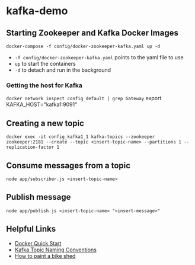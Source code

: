 # kafka-demo

## Starting Zookeeper and Kafka Docker Images
`docker-compose -f config/docker-zookeeper-kafka.yaml up -d`
* `-f config/docker-zookeeper-kafka.yaml` points to the yaml file to use
* `up` to start the containers
* `-d` to detach and run in the background

### Getting the host for Kafka
`docker network inspect config_default | grep Gateway`
export KAFKA_HOST="kafka1:9091"

## Creating a new topic
`docker exec -it config_kafka1_1 kafka-topics --zookeeper zookeeper:2181 --create --topic <insert-topic-name> --partitions 1 --replication-factor 1`

## Consume messages from a topic
`node app/subscriber.js <insert-topic-name>`

## Publish message
`node app/publish.js <insert-topic-name> "<insert-message>"`


## Helpful Links
* [Docker Quick Start](https://devshawn.com/blog/apache-kafka-docker-quick-start/)
* [Kafka Topic Naming Conventions](https://devshawn.com/blog/apache-kafka-topic-naming-conventions/)
* [How to paint a bike shed](https://riccomini.name/how-paint-bike-shed-kafka-topic-naming-conventions)
